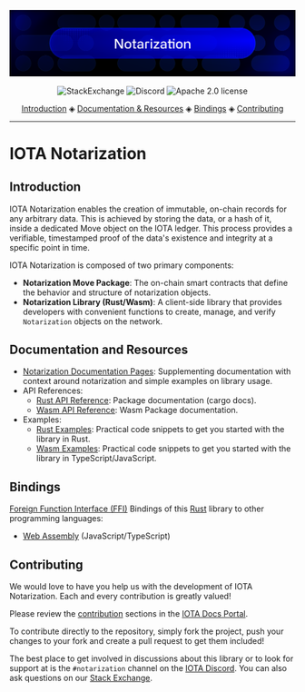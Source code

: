 ![banner](https://github.com/iotaledger/notarization/raw/HEAD/.github/notarization.svg)

<p align="center">
  <a href="https://iota.stackexchange.com/" style="text-decoration:none;"><img src="https://img.shields.io/badge/StackExchange-9cf.svg?logo=stackexchange" alt="StackExchange"></a>
  <a href="https://discord.iota.org/" style="text-decoration:none;"><img src="https://img.shields.io/badge/Discord-9cf.svg?logo=discord" alt="Discord"></a>
  <a href="https://github.com/iotaledger/notarization/blob/develop/LICENSE" style="text-decoration:none;"><img src="https://img.shields.io/github/license/iotaledger/notarization.svg" alt="Apache 2.0 license"></a>
</p>

<p align="center">
  <a href="#introduction">Introduction</a> ◈
  <a href="#documentation-and-resources">Documentation & Resources</a> ◈
  <a href="#bindings">Bindings</a> ◈
  <a href="#contributing">Contributing</a>
</p>

---

# IOTA Notarization

## Introduction

IOTA Notarization enables the creation of immutable, on-chain records for any arbitrary data. This is achieved by storing the data, or a hash of it, inside a dedicated Move object on the IOTA ledger. This process provides a verifiable, timestamped proof of the data's existence and integrity at a specific point in time.

IOTA Notarization is composed of two primary components:

- **Notarization Move Package**: The on-chain smart contracts that define the behavior and structure of notarization objects.
- **Notarization Library (Rust/Wasm)**: A client-side library that provides developers with convenient functions to create, manage, and verify `Notarization` objects on the network.

## Documentation and Resources

- [Notarization Documentation Pages](https://docs.iota.org/iota-notarization): Supplementing documentation with context around notarization and simple examples on library usage.
- API References:
  - [Rust API Reference](https://iotaledger.github.io/notarization/notarization/index.html): Package documentation (cargo docs).
  - [Wasm API Reference](https://docs.iota.org/references/iota-notarization/wasm/api_ref): Wasm Package documentation.
- Examples:
  - [Rust Examples](https://github.com/iotaledger/notarization/tree/develop/examples): Practical code snippets to get you started with the library in Rust.
  - [Wasm Examples](https://github.com/iotaledger/notarization/tree/develop/bindings/wasm/notarization_wasm/examples): Practical code snippets to get you started with the library in TypeScript/JavaScript.

## Bindings

[Foreign Function Interface (FFI)](https://en.wikipedia.org/wiki/Foreign_function_interface) Bindings of this [Rust](https://www.rust-lang.org/) library to other programming languages:

- [Web Assembly](https://github.com/iotaledger/notarization/tree/develop/bindings/wasm/notarization_wasm/) (JavaScript/TypeScript)

## Contributing

We would love to have you help us with the development of IOTA Notarization. Each and every contribution is greatly valued!

Please review the [contribution](https://docs.iota.org/iota-notarization/contribute) sections in the [IOTA Docs Portal](https://docs.iota.org/iota-notarization).

To contribute directly to the repository, simply fork the project, push your changes to your fork and create a pull request to get them included!

The best place to get involved in discussions about this library or to look for support at is the `#notarization` channel on the [IOTA Discord](https://discord.iota.org). You can also ask questions on our [Stack Exchange](https://iota.stackexchange.com/).
